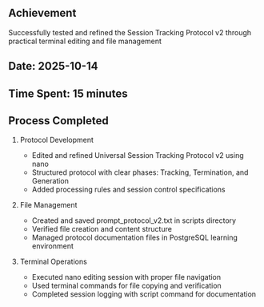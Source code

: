 ## Achievement
Successfully tested and refined the Session Tracking Protocol v2 through practical terminal editing and file management

## Date: 2025-10-14
## Time Spent: 15 minutes

## Process Completed

1. Protocol Development
   - Edited and refined Universal Session Tracking Protocol v2 using nano
   - Structured protocol with clear phases: Tracking, Termination, and Generation
   - Added processing rules and session control specifications

2. File Management
   - Created and saved prompt_protocol_v2.txt in scripts directory
   - Verified file creation and content structure
   - Managed protocol documentation files in PostgreSQL learning environment

3. Terminal Operations
   - Executed nano editing session with proper file navigation
   - Used terminal commands for file copying and verification
   - Completed session logging with script command for documentation
